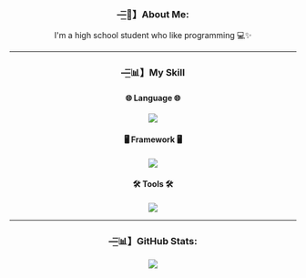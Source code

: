 <div align="center">
        <h3><b>—͟͞͞💫】About Me:</b></h3>
        <div>
          <p>I'm a high school student who like programming 💻✨</p>
        </div>
        <hr></hr>
        <h3><b>—͟͞͞📊】My Skill</b></h3>
        <div>
            <p>
                <h4>
        🌐 Language 🌐
                </h4>
                <a href="https://skillicons.dev">
                    <img src="https://skillicons.dev/icons?i=js,c,cpp,java,kotlin,py,html,css" />
                </a>
                <h4>
        🖥️ Framework 🖥️
                </h4>
                <a href="https://skillicons.dev">
                    <img src="https://skillicons.dev/icons?i=nodejs" />
                </a>
                <h4>
        🛠️ Tools 🛠️
                </h4>
                <a href="https://skillicons.dev">
                    <img src="https://skillicons.dev/icons?i=vscode,git,androidstudio,blender" />
                </a>
            </p>
        </div>
        <hr></hr>
        <h3><b>—͟͞͞📊】GitHub Stats:</b></h3>
        <img src="https://gh-readme-profile.vercel.app/api?username=anto426&theme=dark&border_width=0&border_radius=20&title_color=ed14ae&text_color=ffffff&icon_color=ed14ae">

</div>